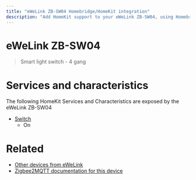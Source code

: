 ```yaml
---
title: "eWeLink ZB-SW04 Homebridge/HomeKit integration"
description: "Add HomeKit support to your eWeLink ZB-SW04, using Homebridge, Zigbee2MQTT and homebridge-z2m."
---
```

<!---
This file has been GENERATED using src/docgen/docgen.ts
DO NOT EDIT THIS FILE MANUALLY!
-->
# eWeLink ZB-SW04
> Smart light switch - 4 gang


# Services and characteristics
The following HomeKit Services and Characteristics are exposed by
the eWeLink ZB-SW04

* [Switch](../../switch.md)
  * On


# Related
* [Other devices from eWeLink](../index.md#ewelink)
* [Zigbee2MQTT documentation for this device](https://www.zigbee2mqtt.io/devices/ZB-SW04.html)
